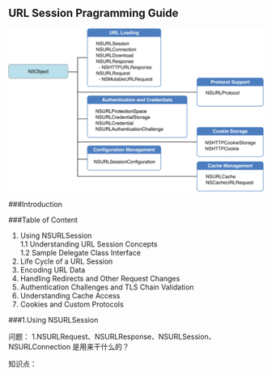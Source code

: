URL Session Pragramming Guide
---------

![URL loading system classes](./nsobject_hierarchy_2x.png)

###Introduction



###Table of Content 

1. Using NSURLSession  
  1.1 Understanding URL Session Concepts  
  1.2 Sample Delegate Class Interface  
2. Life Cycle of a URL Session  
3. Encoding URL Data  
4. Handling Redirects and Other Request Changes   
5. Authentication Challenges and TLS Chain Validation   
6. Understanding Cache Access     
7. Cookies and Custom Protocols     


###1.Using NSURLSession


问题：
1.NSURLRequest、NSURLResponse、NSURLSession、NSURLConnection 是用来干什么的？


知识点：
